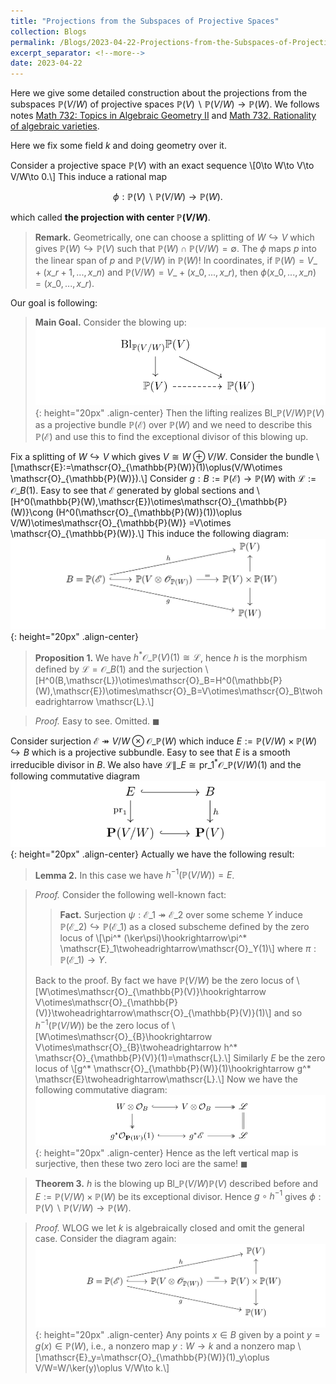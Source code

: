 ```yaml
---
title: "Projections from the Subspaces of Projective Spaces"
collection: Blogs
permalink: /Blogs/2023-04-22-Projections-from-the-Subspaces-of-Projective-Spaces
excerpt_separator: <!--more-->
date: 2023-04-22
---
```

Here we give some detailed construction about the projections from the subspaces $\mathbb{P}(V/W)$ of projective spaces $\mathbb{P}(V)\backslash \mathbb{P}(V/W)\to\mathbb{P}(W)$. We follows notes [Math 732: Topics in Algebraic Geometry II](https://www.math.purdue.edu/~murayama/Rationality.pdf) and [Math 732. Rationality of algebraic varieties](http://www-personal.umich.edu/~mmustata/lectures_rationality.html).
<!--more-->

Here we fix some field $k$ and doing geometry over it.

Consider a projective space $\mathbb{P}(V)$ with an exact sequence
\\[0\to W\to V\to V/W\to 0.\\]
This induce a rational map

$$
\phi:\mathbb{P}(V)\backslash \mathbb{P}(V/W)\to\mathbb{P}(W).
$$

which called **the projection with center $\mathbb{P}(V/W)$**.

> **Remark.** Geometrically, one can choose a splitting of $W\hookrightarrow V$ which gives $\mathbb{P}(W)\hookrightarrow \mathbb{P}(V)$ such that $\mathbb{P}(W)\cap \mathbb{P}(V/W)=\emptyset$. The $\phi$ maps $p$ into the linear span of $p$ and $\mathbb{P}(V/W)$ in $\mathbb{P}(W)$! In coordinates, if $\mathbb{P}(W)=V\_+(x\_{r+1},...,x\_n)$ and $\mathbb{P}(V/W)=V\_+(x\_{0},...,x\_r)$, then $\phi(x\_{0},...,x\_n)=(x\_{0},...,x\_r)$.

Our goal is following:
> **Main Goal.** Consider the blowing up: ![placeholder](/Images-of-Blogs/B2023-04-22-001.png){: height="20px" .align-center}
> Then the lifting realizes $\mathrm{Bl}\_{\mathbb{P}(V/W)}\mathbb{P}(V)$ as a projective bundle $\mathbb{P}(\mathscr{E})$ over $\mathbb{P}(W)$ and we need to describe this $\mathbb{P}(\mathscr{E})$ and use this to find the exceptional divisor of this blowing up.

Fix a splitting of $W\hookrightarrow V$ which gives $V\cong W\oplus V/W$. Consider the bundle
\\[\mathscr{E}:=\mathscr{O}\_{\mathbb{P}(W)}(1)\oplus(V/W\otimes \mathscr{O}\_{\mathbb{P}(W)}).\\]
Consider $g:B:=\mathbb{P}(\mathscr{E})\to \mathbb{P}(W)$ with $\mathscr{L}:=\mathscr{O}\_B(1)$. Easy to see that $\mathscr{E}$ generated by global sections and 
\\[H^0(\mathbb{P}(W),\mathscr{E})\otimes\mathscr{O}\_{\mathbb{P}(W)}\cong (H^0(\mathscr{O}\_{\mathbb{P}(W)}(1))\oplus V/W)\otimes\mathscr{O}\_{\mathbb{P}(W)}
=V\otimes \mathscr{O}\_{\mathbb{P}(W)}.\\]
This induce the following diagram:
![placeholder](/Images-of-Blogs/B2023-04-22-002.png){: height="20px" .align-center}

> **Proposition 1.** We have $h^* \mathscr{O}\_{\mathbb{P}(V)}(1)\cong\mathscr{L}$, hence $h$ is the morphism defined by $\mathscr{L}=\mathscr{O}\_B(1)$ and the surjection \\[H^0(B,\mathscr{L})\otimes\mathscr{O}\_B=H^0(\mathbb{P}(W),\mathscr{E})\otimes\mathscr{O}\_B=V\otimes\mathscr{O}\_B\twoheadrightarrow \mathscr{L}.\\]

> *Proof.* Easy to see. Omitted. $\blacksquare$

Consider surjection $\mathscr{E}\twoheadrightarrow V/W\otimes\mathscr{O}\_{\mathbb{P}(W)}$ which induce $E:=\mathbb{P}(V/W)\times\mathbb{P}(W)\hookrightarrow B$ which is a projective subbundle. Easy to see that $E$ is a smooth irreducible divisor in $B$.
We also have $\mathscr{L}\|\_{E}\cong \mathrm{pr}\_1^* \mathscr{O}\_{\mathbb{P}(V/W)}(1)$ and the following commutative diagram
![placeholder](/Images-of-Blogs/B2023-04-22-003.png){: height="20px" .align-center}
Actually we have the following result:

> **Lemma 2.** In this case we have $h^{-1}(\mathbb{P}(V/W))=E$.

> *Proof.* Consider the following well-known fact:
>
>> **Fact.** Surjection $\psi:\mathscr{E}\_1\twoheadrightarrow\mathscr{E}\_2$ over some scheme $Y$ induce $\mathbb{P}(\mathscr{E}\_2)\hookrightarrow\mathbb{P}(\mathscr{E}\_1)$ as a closed subscheme defined by the zero locus of \\[\pi^* (\ker\psi)\hookrightarrow\pi^* \mathscr{E}\_1\twoheadrightarrow\mathscr{O}\_Y(1)\\] where $\pi:\mathbb{P}(\mathscr{E}\_1)\to Y$.
>
> Back to the proof. By fact we have $\mathbb{P}(V/W)$ be the zero locus of \\[W\otimes\mathscr{O}\_{\mathbb{P}(V)}\hookrightarrow V\otimes\mathscr{O}\_{\mathbb{P}(V)}\twoheadrightarrow\mathscr{O}\_{\mathbb{P}(V)}(1)\\] and so $h^{-1}(\mathbb{P}(V/W))$ be the zero locus of \\[W\otimes\mathscr{O}\_{B}\hookrightarrow V\otimes\mathscr{O}\_{B}\twoheadrightarrow h^* \mathscr{O}\_{\mathbb{P}(V)}(1)=\mathscr{L}.\\] Similarly $E$ be the zero locus of \\[g^* \mathscr{O}\_{\mathbb{P}(W)}(1)\hookrightarrow g^* \mathscr{E}\twoheadrightarrow\mathscr{L}.\\]
> Now we have the following commutative diagram: ![placeholder](/Images-of-Blogs/B2023-04-22-004.png){: height="20px" .align-center}
> Hence as the left vertical map is surjective, then these two zero loci are the same! $\blacksquare$

> **Theorem 3.** $h$ is the blowing up $\mathrm{Bl}\_{\mathbb{P}(V/W)}\mathbb{P}(V)$ described before and $E:=\mathbb{P}(V/W)\times\mathbb{P}(W)$ be its exceptional divisor. Hence $g\circ h^{-1}$ gives $\phi:\mathbb{P}(V)\backslash \mathbb{P}(V/W)\to\mathbb{P}(W)$.

> *Proof.* WLOG we let $k$ is algebraically closed and omit the general case. Consider the diagram again: ![placeholder](/Images-of-Blogs/B2023-04-22-002.png){: height="20px" .align-center}
> Any points $x\in B$ given by a point $y=g(x)\in \mathbb{P}(W)$, i.e., a nonzero map $y:W\to k$ and a nonzero map \\[\mathscr{E}\_y=\mathscr{O}\_{\mathbb{P}(W)}(1)\_y\oplus V/W=W/\ker(y)\oplus V/W\to k.\\]

